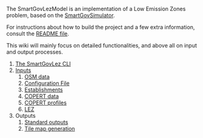 The SmartGovLezModel is an implementation of a Low Emission Zones problem, based on the [SmartGovSimulator](https://github.com/smartgov-liris/SmartGovSimulator).

For instructions about how to build the project and a few extra information, consult the [README file](https://github.com/smartgov-liris/SmartGovLezModel/blob/master/README.md).

This wiki will mainly focus on detailed functionalities, and above all on input and output processes.

1. [The SmartGovLez CLI](The-SmartGovLez-CLI)
1. [Inputs](inputs/inputs)
   1. [OSM data](OSM-Data)
   1. [Configuration File](Configuration-File)
   1. [Establishments](Establishments)
   1. [COPERT data](COPERT-Data)
   1. [COPERT profiles](COPERT-Profiles)
   1. [LEZ](lez)
1. Outputs
   1. [Standard outputs](Standard-Outputs)
   1. [Tile map generation](Tile-Map-Generation)


